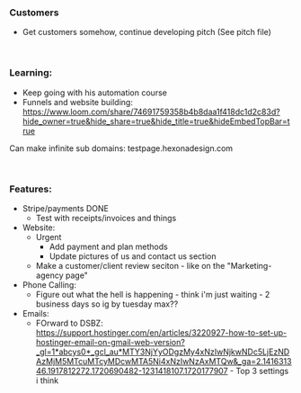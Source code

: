 ### Customers
- Get customers somehow, continue developing pitch (See pitch file)

<br>

### Learning:
- Keep going with his automation course
- Funnels and website building: https://www.loom.com/share/74691759358b4b8daa1f418dc1d2c83d?hide_owner=true&hide_share=true&hide_title=true&hideEmbedTopBar=true

Can make infinite sub domains:    testpage.hexonadesign.com

<br>

### Features:
-	Stripe/payments DONE
    - Test with receipts/invoices and things
- Website:
    - Urgent
        - Add payment and plan methods
        - Update pictures of us and contact us section
    - Make a customer/client review seciton - like on the "Marketing-agency page"
- Phone Calling:
    - Figure out what the hell is happening - think i'm just waiting - 2 business days so ig by tuesday max??
-	Emails:
    - FOrward to DSBZ: https://support.hostinger.com/en/articles/3220927-how-to-set-up-hostinger-email-on-gmail-web-version?_gl=1*abcys0*_gcl_au*MTY3NjYyODgzMy4xNzIwNjkwNDc5LjEzNDAzMjM5MTcuMTcyMDcwMTA5Ni4xNzIwNzAxMTQw&_ga=2.141631346.1917812272.1720690482-1231418107.1720177907
          - Top 3 settings i think

